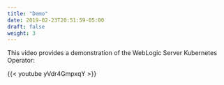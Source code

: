 ```yaml
---
title: "Demo"
date: 2019-02-23T20:51:59-05:00
draft: false
weight: 3
---
```


This video provides a demonstration of the WebLogic Server Kubernetes Operator:

{{< youtube yVdr4GmpxqY >}}


